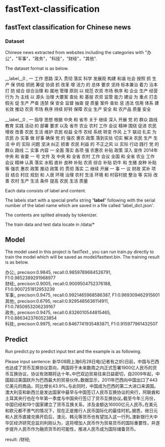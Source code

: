 # fastText-classification

## fastText classification for Chinese news

### Dataset

  Chinese news extracted from websites including the categories with "办公"，"军事"，"政务"，"科技"，"财经"，"其他".<br>

  The dataset format is as below.<br>

 
   __label__0 , 一 工作 思路 深入 贯彻 落实 科学 发展观 构建 和谐 社会 按照 抓 生产 保 供给 抓统 筹促 协调 抓 改革 增 活力 的 总体 要求 坚持 标本兼治 着力 治本 打 防 结合 综合治理 和 属地 管理 原则 以 规范 农资 市场 秩序 和 企业 生产 经营 行为 为 主线 以 源头 治理 大要案 查处 和 基层 农资 监管 能力 建设 为 重点 打击 假劣 促 生产 严查 违禁 保 安全 监督 抽查 提 质量 案件 查处 惩 违法 信用 体系 建 长效 推动 农资 市场 秩序 持续 好转 保障 农业 生产 安全 和 农产品 质量 安全<br>
 
  __label__0 , 一 指导 思想 根据 中央 和 省市 关于 继续 深入 开展 党 的 群众 路线 教育 实践 活动 的 部署 要求 以及 省市 农业 农村 工作 会议 精神 围绕 促进 农民 增收 改善 农民 生活 维护 农民 权益 全市 农经 系统 转变 作风 上下 联动 扎实 为 农民 办 实事 做 好事 确保 党 的 强农 惠农 政策 落到实处 切实 解决 农民 生产 生活 中 的 实际 问题 坚决 纠正 损害 农民 利益 的 不正之风 以 实际 行动 践行 党 的 群众 路线 二 实事 内容 一 全面 落实 各项 强 农惠农 补贴 政策 深入 宣传 2014年 中央 和 省委 一 号 文件 及 中央 和 全省 农村 工作 会议 全国 和 全省 农业 工作 会议 精神 认真 落实 水稻 直补 良种 补贴 农资 综合 补贴 奶牛 和 生猪 良种 补贴 等 强农 惠农 政策 推动 政策 的 贯彻 落实 二 继续 开展 一 事 一 议 财政 奖补 项目 结合 村庄 规划 和 人居 环境 治理 农村 生活 环境 和 村容村貌 整治 等 实际 改善 农村 生产 生活 条件 提高 农民 生活 质量<br>
 
  Each data consists of label and content. <br>

  The labels start with a special prefix string “__label__” following with the serial number of the label name which are saved in a file called 'label_dict.json'.<br>

  The contents are splited already by tokenizer.<br>

  The train data and test data locate in /data/*<br>

## Model

  The model used in this project is fastText , you can run train.py directly to train the model which will be saved as model/fasttext.bin.
  The training result is as below.<br>

 办公;, precison:0.9845, recall:0.9859789684526791, F1:0.9852389291968977<br>
 财经;, precison:0.9005, recall:0.9009504752376188, F1:0.9007251812953239<br>
 军事;, precison:0.9475, recall:0.9921465968586387, F1:0.969309462915601<br>
 其他;, precison:0.6795, recall:0.9295485636114911, F1:0.7850953206239167<br>
 政务;, precison:0.9475, recall:0.8326010544815465, F1:0.8863423760523854<br>
 科技;, precison:0.9975, recall:0.8467741935483871, F1:0.915977961432507<br>
 
## Predict

  Run predict.py to predict input text and the example is as following.<br>
 
  Please input sentence: 新华08网上海6月28日电(记者有之炘)日前，中国与巴西也达成了货币互换协议意向，两国将于未来数周之内正式签署1900亿人民币的货币互换协议，协议有效期将达十年｡中巴双边贸易往来日益密切，自2009年起，中国超过美国跃升为巴西最大的贸易伙伴｡数据显示，2011年巴西向中国出口了443亿美元的商品，同比增长43.9%｡与此同时，中国成为巴西的第二大进口来源国｡澳大利亚和新西兰是发达国家中最早与中国签订人民币互换协议的央行，阿联酋和土耳其央行也在今年第一季度与中国央行签订了货币互换协议｡截至今年三月份，中国已经和19个国家建立了货币互换关系，涉及金额达16000亿元人民币｡在美元和欧元都不景气的情况下，现在正是推行人民币国际化的最佳时机｡据悉，继日元和人民币直接兑换开启后，澳元、韩元等货币也有望加入这一行列｡澳新银行大中华区经济研究总监刘利刚认为，这将增加人民币作为贸易货币的国际重要性，并逐步提升人民币作为融资货币的可能性，推进人民币成为国际储备货币｡<br>
  
  result: /财经;<br>













  


  
 



